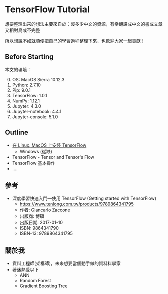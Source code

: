 # TensorFlow Tutorial

想要整理出來的想法主要來自於：沒多少中文的資源，有幸翻譯成中文的書或文章又相對鳥或不完整

所以想說不如就順便把自己的學習過程整理下來，也歡迎大家一起貢獻！

## Before Starting

本文的環境：

0. OS: MacOS Sierra 10.12.3
1. Python: 2.7.10
2. Pip: 9.0.1
3. TensorFlow: 1.0.1
4. NumPy: 1.12.1
5. Jupyter: 4.3.0
6. Jupyter-notebook: 4.4.1
7. Jupyter-console: 5.1.0

## Outline

- [在 Linux, MacOS 上安裝 TensorFlow](installation-linux-macos.md)
  - Windows (從缺)
- TensorFlow - Tensor and Tensor's Flow
- TensorFlow 基本操作
- ....

## 參考

- 深度學習快速入門—使用 TensorFlow (Getting started with TensorFlow)
  - https://www.tenlong.com.tw/products/9789864341795
  - 作者: Giancarlo Zaccone
  - 出版商: 博碩
  - 出版日期: 2017-01-10
  - ISBN: 9864341790
  - ISBN-13: 9789864341795

## 關於我

- 資料工程師(架構師)，未來想要當個動手做的資料科學家
- 著迷熱愛以下
  - ANN
  - Random Forest
  - Gradient Boosting Tree

